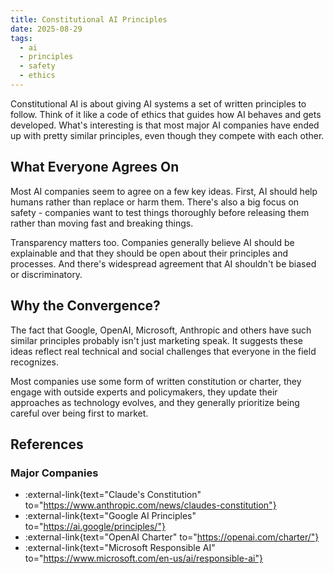 ```yaml
---
title: Constitutional AI Principles
date: 2025-08-29
tags:
  - ai
  - principles
  - safety
  - ethics
---
```


Constitutional AI is about giving AI systems a set of written principles to follow. Think of it like a code of ethics that guides how AI behaves and gets developed. What's interesting is that most major AI companies have ended up with pretty similar principles, even though they compete with each other.

## What Everyone Agrees On

Most AI companies seem to agree on a few key ideas. First, AI should help humans rather than replace or harm them. There's also a big focus on safety - companies want to test things thoroughly before releasing them rather than moving fast and breaking things.

Transparency matters too. Companies generally believe AI should be explainable and that they should be open about their principles and processes. And there's widespread agreement that AI shouldn't be biased or discriminatory.

## Why the Convergence?

The fact that Google, OpenAI, Microsoft, Anthropic and others have such similar principles probably isn't just marketing speak. It suggests these ideas reflect real technical and social challenges that everyone in the field recognizes.

Most companies use some form of written constitution or charter, they engage with outside experts and policymakers, they update their approaches as technology evolves, and they generally prioritize being careful over being first to market.

## References

### Major Companies

- :external-link{text="Claude's Constitution" to="https://www.anthropic.com/news/claudes-constitution"}
- :external-link{text="Google AI Principles" to="https://ai.google/principles/"}
- :external-link{text="OpenAI Charter" to="https://openai.com/charter/"}
- :external-link{text="Microsoft Responsible AI" to="https://www.microsoft.com/en-us/ai/responsible-ai"}
